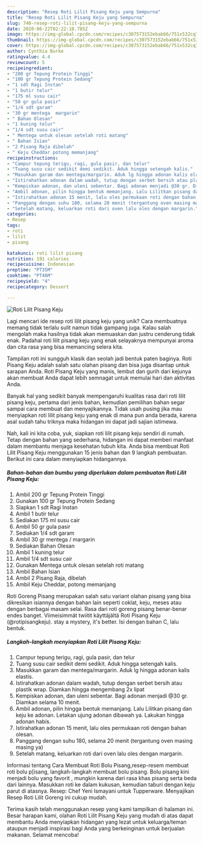 ```yaml
---
description: "Resep Roti Lilit Pisang Keju yang Sempurna"
title: "Resep Roti Lilit Pisang Keju yang Sempurna"
slug: 740-resep-roti-lilit-pisang-keju-yang-sempurna
date: 2020-06-22T02:22:18.785Z
image: https://img-global.cpcdn.com/recipes/c307573152ebab66/751x532cq70/roti-lilit-pisang-keju-foto-resep-utama.jpg
thumbnail: https://img-global.cpcdn.com/recipes/c307573152ebab66/751x532cq70/roti-lilit-pisang-keju-foto-resep-utama.jpg
cover: https://img-global.cpcdn.com/recipes/c307573152ebab66/751x532cq70/roti-lilit-pisang-keju-foto-resep-utama.jpg
author: Cynthia Burke
ratingvalue: 4.4
reviewcount: 5
recipeingredient:
- "200 gr Tepung Protein Tinggi"
- "100 gr Tepung Protein Sedang"
- "1 sdt Ragi Instan"
- "1 butir telur"
- "175 ml susu cair"
- "50 gr gula pasir"
- "1/4 sdt garam"
- "30 gr mentega  margarin"
- " Bahan Olesan"
- "1 kuning telur"
- "1/4 sdt susu cair"
- " Mentega untuk olesan setelah roti matang"
- " Bahan Isian"
- "2 Pisang Raja dibelah"
- " Keju Cheddar potong memanjang"
recipeinstructions:
- "Campur tepung terigu, ragi, gula pasir, dan telur"
- "Tuang susu cair sedikit demi sedikit. Aduk hingga setengah kalis."
- "Masukkan garam dan mentega/margarin. Aduk lg hingga adonan kalis elastis."
- "Istirahatkan adonan dalam wadah, tutup dengan serbet bersih atau plastik wrap. Diamkan hingga mengembang 2x lipat"
- "Kempiskan adonan, dan uleni sebentar. Bagi adonan menjadi @30 gr. Diamkan selama 10 menit."
- "Ambil adonan, pilin hingga bentuk memanjang. Lalu Lilitkan pisang dan keju ke adonan. Letakan ujung adonan dibawah ya. Lakukan hingga adonan habis."
- "Istirahatkan adonan 15 menit, lalu oles permukaan roti dengan bahan olesan."
- "Panggang dengan suhu 180, selama 20 menit (tergantung oven masing masing ya)"
- "Setelah matang, keluarkan roti dari oven lalu oles dengan margarin."
categories:
- Resep
tags:
- roti
- lilit
- pisang

katakunci: roti lilit pisang 
nutrition: 191 calories
recipecuisine: Indonesian
preptime: "PT35M"
cooktime: "PT46M"
recipeyield: "4"
recipecategory: Dessert

---
```



![Roti Lilit Pisang Keju](https://img-global.cpcdn.com/recipes/c307573152ebab66/751x532cq70/roti-lilit-pisang-keju-foto-resep-utama.jpg)

Lagi mencari ide resep roti lilit pisang keju yang unik? Cara membuatnya memang tidak terlalu sulit namun tidak gampang juga. Kalau salah mengolah maka hasilnya tidak akan memuaskan dan justru cenderung tidak enak. Padahal roti lilit pisang keju yang enak selayaknya mempunyai aroma dan cita rasa yang bisa memancing selera kita.

Tampilan roti ini sungguh klasik dan seolah jadi bentuk paten baginya. Roti Pisang Keju adalah salah satu olahan pisang dan bisa juga disantap untuk sarapan Anda. Roti Pisang Keju yang manis, lembut dan gurih dari kejunya akan membuat Anda dapat lebih semnagat untuk memulai hari dan aktivitas Anda.

Banyak hal yang sedikit banyak mempengaruhi kualitas rasa dari roti lilit pisang keju, pertama dari jenis bahan, kemudian pemilihan bahan segar sampai cara membuat dan menyajikannya. Tidak usah pusing jika mau menyiapkan roti lilit pisang keju yang enak di mana pun anda berada, karena asal sudah tahu triknya maka hidangan ini dapat jadi sajian istimewa.


Nah, kali ini kita coba, yuk, siapkan roti lilit pisang keju sendiri di rumah. Tetap dengan bahan yang sederhana, hidangan ini dapat memberi manfaat dalam membantu menjaga kesehatan tubuh kita. Anda bisa membuat Roti Lilit Pisang Keju menggunakan 15 jenis bahan dan 9 langkah pembuatan. Berikut ini cara dalam menyiapkan hidangannya.

<!--inarticleads1-->

##### Bahan-bahan dan bumbu yang diperlukan dalam pembuatan Roti Lilit Pisang Keju:

1. Ambil 200 gr Tepung Protein Tinggi
1. Gunakan 100 gr Tepung Protein Sedang
1. Siapkan 1 sdt Ragi Instan
1. Ambil 1 butir telur
1. Sediakan 175 ml susu cair
1. Ambil 50 gr gula pasir
1. Sediakan 1/4 sdt garam
1. Ambil 30 gr mentega / margarin
1. Sediakan  Bahan Olesan
1. Ambil 1 kuning telur
1. Ambil 1/4 sdt susu cair
1. Gunakan  Mentega untuk olesan setelah roti matang
1. Ambil  Bahan Isian
1. Ambil 2 Pisang Raja, dibelah
1. Ambil  Keju Cheddar, potong memanjang


Roti Goreng Pisang merupakan salah satu variant olahan pisang yang bisa dikresikan isiannya dengan bahan lain seperti coklat, keju, meses atau dengan berbagai masam selai. Rasa dari roti goreng pisang benar-benar endes banget. Viimeisimmät twiitit käyttäjältä Roti Pisang Keju (@rotipisangkeju). stay a mystery, it&#39;s better. Isi dengan bahan C, lalu bentuk. 

<!--inarticleads2-->

##### Langkah-langkah menyiapkan Roti Lilit Pisang Keju:

1. Campur tepung terigu, ragi, gula pasir, dan telur
1. Tuang susu cair sedikit demi sedikit. Aduk hingga setengah kalis.
1. Masukkan garam dan mentega/margarin. Aduk lg hingga adonan kalis elastis.
1. Istirahatkan adonan dalam wadah, tutup dengan serbet bersih atau plastik wrap. Diamkan hingga mengembang 2x lipat
1. Kempiskan adonan, dan uleni sebentar. Bagi adonan menjadi @30 gr. Diamkan selama 10 menit.
1. Ambil adonan, pilin hingga bentuk memanjang. Lalu Lilitkan pisang dan keju ke adonan. Letakan ujung adonan dibawah ya. Lakukan hingga adonan habis.
1. Istirahatkan adonan 15 menit, lalu oles permukaan roti dengan bahan olesan.
1. Panggang dengan suhu 180, selama 20 menit (tergantung oven masing masing ya)
1. Setelah matang, keluarkan roti dari oven lalu oles dengan margarin.


Informasi tentang Cara Membuat Roti Bolu Pisang,resep-resem membuat roti bolu p[isang, langkah-langkah membuat bolu pisang. Bolu pisang kini menjadi bolu yang favorit , mungkin karena dari rasa khas pisang serta beda dari lainnya. Masukkan roti ke dalam kukusan, kemudian taburi dengan keju parut di atasnya. Resep: Chef Yeni Ismayani untuk Tupperware. Menyajikan Resep Roti Lilit Goreng ini cukup mudah. 

Terima kasih telah menggunakan resep yang kami tampilkan di halaman ini. Besar harapan kami, olahan Roti Lilit Pisang Keju yang mudah di atas dapat membantu Anda menyiapkan hidangan yang lezat untuk keluarga/teman ataupun menjadi inspirasi bagi Anda yang berkeinginan untuk berjualan makanan. Selamat mencoba!
